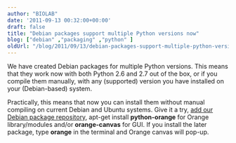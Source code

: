 ```yaml
---
author: "BIOLAB"
date: '2011-09-13 00:32:00+00:00'
draft: false
title: "Debian packages support multiple Python versions now"
blog: ["debian" ,"packaging" ,"python" ]
oldUrl: "/blog/2011/09/13/debian-packages-support-multiple-python-versions-now/"
---
```


We have created Debian packages for multiple Python versions. This means that they work now with both Python 2.6 and 2.7 out of the box, or if you compile them manually, with any (supported) version you have installed on your (Debian-based) system.

Practically, this means that now you can install them without manual compiling on current Debian and Ubuntu systems. Give it a try, [add our Debian package repository](/download/), apt-get install **python-orange** for Orange library/modules and/or **orange-canvas** for GUI. If you install the later package, type **orange** in the terminal and Orange canvas will pop-up.
